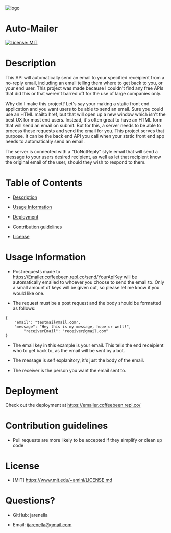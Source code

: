 ![logo](https://cdn-icons-png.flaticon.com/512/3062/3062634.png)
# Auto-Mailer

[![License: MIT](https://img.shields.io/badge/License-MIT-yellow.svg)](https://opensource.org/licenses/MIT)

# Description

This API will automatically send an email to your specified receipient from a no-reply email, including an email telling them where to get back to you, or your end user. This project was made because I couldn't find any free APIs that did this or that weren't barred off for the use of large companies only.

Why did I make this project? Let's say your making a static front end application and you want users to be able to send an email. Sure you could use an HTML mailto href, but that will open up a new window which isn't the best UX for most end users. Instead, it's often great to have an HTML form that will send an email on submit. But for this, a server needs to be able to process these requests and send the email for you. This project serves that purpose. It can be the back end API you call when your static front end app needs to automatically send an email.

The server is connected with a "DoNotReply" style email that will send a message to your users desired recipient, as well as let that recipient know the original email of the user, should they wish to respond to them.

# Table of Contents

- [Description](#Description)

- [Usage Information](#Usage-Information)

- [Deployment](#Deployment)

- [Contribution guidelines](#Contribution-guidelines)

- [License](#License)

# Usage Information

- Post requests made to https://Emailer.coffeebeen.repl.co/send/YourApiKey will be automatically emailed to whoever you choose to send the email to. Only a small amount of keys will be given out, so please let me know if you would like one.

- The request must be a post request and the body should be formatted as follows:
```
{
 	"email": "testmail@mail.com",
 	"message": "Hey this is my message, hope ur well!",
    	"receiverEmail": "receiver@gmail.com"
}
```

- The email key in this example is your email. This tells the end receipient who to get back to, as the email will be sent by a bot.

- The message is self explanitory, it's just the body of the email.

- The receiver is the person you want the email sent to.

# Deployment

Check out the deployment at https://emailer.coffeebeen.repl.co/

# Contribution guidelines

- Pull requests are more likely to be accepted if they simplify or clean up code

# License
    
- [MIT] https://www.mit.edu/~amini/LICENSE.md


# Questions?

- GitHub: jarenella

- Email: ijarenella@gmail.com


